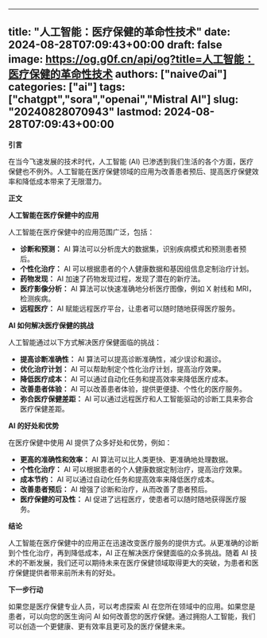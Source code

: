 
---
title: "人工智能：医疗保健的革命性技术"
date: 2024-08-28T07:09:43+00:00
draft: false
image: https://og.g0f.cn/api/og?title=人工智能：医疗保健的革命性技术
authors: ["naiveのai"]
categories: ["ai"]
tags: ["chatgpt","sora","openai","Mistral AI"]
slug: "20240828070943"
lastmod: 2024-08-28T07:09:43+00:00
---
**引言**

在当今飞速发展的技术时代，人工智能 (AI) 已渗透到我们生活的各个方面，医疗保健也不例外。人工智能在医疗保健领域的应用为改善患者预后、提高医疗保健效率和降低成本带来了无限潜力。

**正文**

**人工智能在医疗保健中的应用**

人工智能在医疗保健中的应用范围广泛，包括：

* **诊断和预测：** AI 算法可以分析庞大的数据集，识别疾病模式和预测患者预后。
* **个性化治疗：** AI 可以根据患者的个人健康数据和基因组信息定制治疗计划。
* **药物发现：** AI 加速了药物发现过程，发现了潜在的新疗法。
* **医疗影像分析：** AI 算法可以快速准确地分析医疗图像，例如 X 射线和 MRI，检测疾病。
* **远程医疗：** AI 赋能远程医疗平台，让患者可以随时随地获得医疗服务。

**AI 如何解决医疗保健的挑战**

人工智能通过以下方式解决医疗保健面临的挑战：

* **提高诊断准确性：** AI 算法可以提高诊断准确性，减少误诊和漏诊。
* **优化治疗计划：** AI 可以帮助制定个性化治疗计划，提高治疗效果。
* **降低医疗成本：** AI 可以通过自动化任务和提高效率来降低医疗成本。
* **改善患者体验：** AI 可以改善患者体验，提供更便捷、个性化的医疗服务。
* **弥合医疗保健差距：** AI 可以通过远程医疗和人工智能驱动的诊断工具来弥合医疗保健差距。

**AI 的好处和优势**

在医疗保健中使用 AI 提供了众多好处和优势，例如：

* **更高的准确性和效率：** AI 算法可以比人类更快、更准确地处理数据。
* **个性化治疗：** AI 可以根据患者的个人健康数据定制治疗，提高治疗效果。
* **成本节约：** AI 可以通过自动化任务和提高效率来降低医疗成本。
* **改善患者预后：** AI 增强了诊断和治疗，从而改善了患者预后。
* **医疗保健的可及性：** AI 促进了远程医疗，使患者可以随时随地获得医疗服务。

**结论**

人工智能在医疗保健中的应用正在迅速改变医疗服务的提供方式。从更准确的诊断到个性化治疗，再到降低成本，AI 正在解决医疗保健面临的众多挑战。随着 AI 技术的不断发展，我们还可以期待未来在医疗保健领域取得更大的突破，为患者和医疗保健提供者带来前所未有的好处。

**下一步行动**

如果您是医疗保健专业人员，可以考虑探索 AI 在您所在领域中的应用。如果您是患者，可以向您的医生询问 AI 如何改善您的医疗保健。通过拥抱人工智能，我们可以创造一个更健康、更有效率且更可及的医疗保健未来。